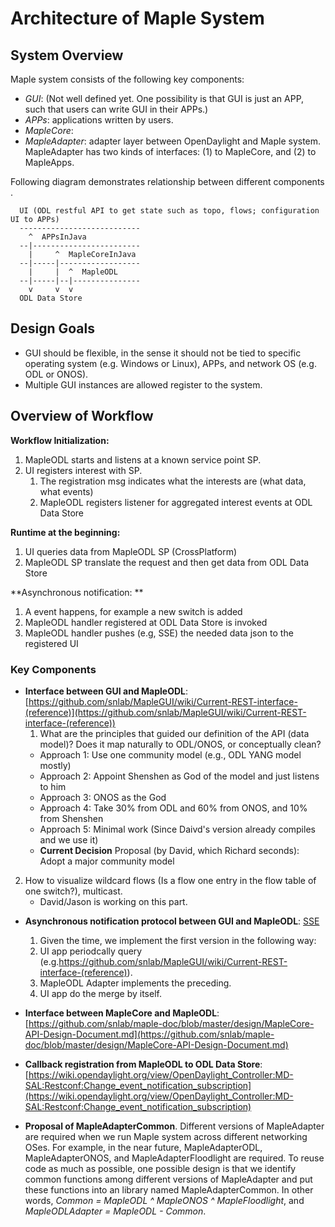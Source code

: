 # Architecture of Maple System


## System Overview

Maple system consists of the following key components:

* *GUI*: (Not well defined yet. One possibility is that GUI is just an APP, such that users can write GUI in their APPs.)
* *APPs*: applications written by users.
* *MapleCore*:
* *MapleAdapter<ODL>*: adapter layer between OpenDaylight and Maple system. MapleAdapter has two kinds of interfaces: (1) to MapleCore, and (2) to MapleApps.
  
Following diagram demonstrates relationship between different components .

      UI (ODL restful API to get state such as topo, flows; configuration UI to APPs)
      ---------------------------
        ^  APPsInJava
      --|------------------------
        |     ^  MapleCoreInJava
      --|-----|------------------
        |     |  ^  MapleODL
      --|-----|--|---------------
        v     v  v
      ODL Data Store


## Design Goals

* GUI should be flexible, in the sense it should not be tied to specific operating system (e.g. Windows or Linux), APPs, and network OS (e.g. ODL or ONOS).
* Multiple GUI instances are allowed register to the system.


## Overview of Workflow

**Workflow Initialization:**

1. MapleODL starts and listens at a known service point SP.
2. UI registers interest with SP.
    1. The registration msg indicates what the interests are (what data, what events)
    2. MapleODL registers listener for aggregated interest events at ODL Data Store

**Runtime at the beginning:**

1. UI queries data from MapleODL SP (CrossPlatform)
2. MapleODL SP translate the request and then get data from ODL Data Store

**Asynchronous notification: **

1. A event happens, for example a new switch is added
2. MapleODL handler registered at ODL Data Store is invoked
3. MapleODL handler pushes (e.g, SSE) the needed data json to the registered UI


### Key Components

* **Interface between GUI and MapleODL**: [https://github.com/snlab/MapleGUI/wiki/Current-REST-interface-(reference)](https://github.com/snlab/MapleGUI/wiki/Current-REST-interface-(reference))
  1. What are the principles that guided our definition of the API (data model)? Does it map naturally to ODL/ONOS, or conceptually clean?
    * Approach 1: Use one community model (e.g., ODL YANG model mostly)
    * Approach 2: Appoint Shenshen as God of the model and just listens to him
    * Approach 3: ONOS as the God
    * Approach 4: Take 30% from ODL and 60% from ONOS, and 10% from Shenshen
    * Approach 5: Minimal work (Since Daivd's version already compiles and we use it)
    * **Current Decision** Proposal (by David, which Richard seconds): Adopt a major community model

 2. How to visualize wildcard flows (Is a flow one entry in the flow table of one switch?), multicast.
    * David/Jason is working on this part.

* **Asynchronous notification protocol between GUI and MapleODL**: [SSE](http://www.w3.org/TR/eventsource/)
  1. Given the time, we implement the first version in the following way:
    1.  UI app periodcally query (e.g.https://github.com/snlab/MapleGUI/wiki/Current-REST-interface-(reference)).
    2.  MapleODL Adapter implements the preceding.
    3.  UI app do the merge by itself.
  
* **Interface between MapleCore and MapleODL**: [https://github.com/snlab/maple-doc/blob/master/design/MapleCore-API-Design-Document.md](https://github.com/snlab/maple-doc/blob/master/design/MapleCore-API-Design-Document.md)

* **Callback registration from MapleODL to ODL Data Store**: [https://wiki.opendaylight.org/view/OpenDaylight_Controller:MD-SAL:Restconf:Change_event_notification_subscription](https://wiki.opendaylight.org/view/OpenDaylight_Controller:MD-SAL:Restconf:Change_event_notification_subscription)

* **Proposal of MapleAdapterCommon**. Different versions of MapleAdapter are required when we run Maple system across different networking OSes. For example, in the near future, MapleAdapterODL, MapleAdapterONOS, and MapleAdapterFloodlight are required. To reuse code as much as possible, one possible design is that we identify common functions among different versions of MapleAdapter and put these functions into an library named MapleAdapterCommon. In other words, *Common = MapleODL ^ MapleONOS ^ MapleFloodlight*, and *MapleODLAdapter = MapleODL - Common*.

